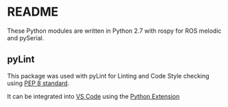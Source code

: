 # README
These Python modules are written in Python 2.7 with rospy for ROS melodic and pySerial.

## pyLint
This package was used with pyLint for Linting and Code Style checking using [PEP 8 standard](https://www.python.org/dev/peps/pep-0008/).

It can be integrated into [VS Code](https://code.visualstudio.com/) using the [Python Extension](https://marketplace.visualstudio.com/items?itemName=ms-python.python&ssr=false)